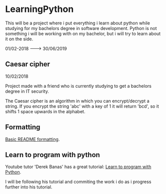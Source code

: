 # LearningPython

This will be a project where i put everything i learn about python while studying for my bachelors degree in software development.
Python is not something i will be working with on my bachelor, but i will try to learn about it on the side. 

01/02-2018 ---> 30/06/2019

## Caesar cipher
10/02/2018 

Project made with a friend who is currently studying to get a bachelors degree in IT security.

The Caesar cipher is an algorithm in which you can encrypt/decrypt a string.
If you encrypt the string 'abc' with a key of 1 it will return 'bcd', so it shifts 1 space upwards in the alphabet. 


## Formatting
[Basic README formatting](https://help.github.com/articles/basic-writing-and-formatting-syntax/).


## Learn to program with python 

Youtube tutor 'Derek Banas' has a great tutorial: [Learn to program with Python](https://www.youtube.com/watch?v=nwjAHQERL08&list=PLGLfVvz_LVvTn3cK5e6LjhgGiSeVlIRwt&index=1).

I will be following his tutorial and commiting the work i do as i progress further into his tutorial.
